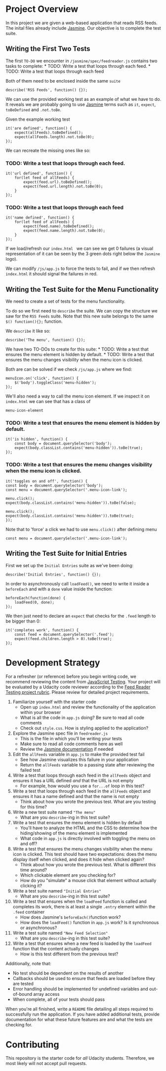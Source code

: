 # Project Overview

In this project we are given a web-based application that reads RSS feeds. The inital files already include [Jasmine](http://jasmine.github.io/). Our objective is to complete the test suite.


## Writing the First Two Tests

The first `TO-DO` we encounter in `/jasmine/spec/feedreader.js` contains two tasks to complete:
    * TODO: Write a test that loops through each feed.
    * TODO: Write a test that loops through each feed

Both of them need to be enclosed inside the same `suite`
```
describe('RSS Feeds', function() {});
```

We can use the provided working test as an example of what we have to do. It reveals we are probably going to use [Jasmine](https://devhints.io/jasmine) terms such as `it`, `expect`, `toBeDefined` and `.not.toBe`.

Given the example working test 
```
it('are defined', function() {
    expect(allFeeds).toBeDefined();
    expect(allFeeds.length).not.toBe(0);
});
```

We can recreate the missing ones like so:

### TODO: Write a test that loops through each feed.
```
it('url defined', function() {
    for(let feed of allFeeds) {
        expect(feed.url).toBeDefined();
        expect(feed.url.length).not.toBe(0);
    }
});
```

### TODO: Write a test that loops through each feed
```
it('name defined', function() {
    for(let feed of allFeeds) {
        expect(feed.name).toBeDefined();
        expect(feed.name.length).not.toBe(0);
    }
});
```

If we load/refresh our `index.html ` we can see we get 0 failures (a visual representation of it can be seen by the 3 green dots right below the `Jasmine` logo).

We can modify `/js/app.js` to force the tests to fail, and if we then refresh `index.html` it should signal the failures in red.

## Writing the Test Suite for the Menu Functionality

We need to create a set of tests for the menu functionality.

To do so we first need to `describe` the suite. We can copy the structure we saw for the `RSS Feeds` suite. Note that this new suite belongs to the same `$() function(){};` function.

We `describe` it like so:
```
describe('The menu', function() {});
```

We have two TO-DOs to create for this suite:
    * TODO: Write a test that ensures the menu element is hidden by default.
    * TODO: Write a test that ensures the menu changes visibility when the menu icon is clicked.

Both are can be solved if we check `/js/app.js` where we find:
```
menuIcon.on('click', function() {
    $('body').toggleClass('menu-hidden');
});
```
We'll also need a way to call the menu icon element. If we inspect it on `index.html` we can see that has a class of
```
menu-icon-element
```

### TODO: Write a test that ensures the menu element is hidden by default.
```
it('is hidden', function() {
    const body = document.querySelector('body');
    expect(body.classList.contains('menu-hidden')).toBe(true);
});
```

### TODO: Write a test that ensures the menu changes visibility when the menu icon is clicked.
```
it('toggles on and off', function() {
const body = document.querySelector('body');
const menu = document.querySelector('.menu-icon-link');

menu.click();
expect(body.classList.contains('menu-hidden')).toBe(false);

menu.click();
expect(body.classList.contains('menu-hidden')).toBe(true);
});
```

Note that to 'force' a click we had to use `menu.click()` after defining menu
```
const menu = document.querySelector('.menu-icon-link');
```

## Writing the Test Suite for Initial Entries

First we set up the `Initial Entries` suite as we've been doing:
```
describe('Initial Entries', function() {});
```

In order to asynchronously call `loadFeed()`, we need to write it inside a `beforeEach` and with a `done` value inside the function:
```
beforeEach(function(done) {
    loadFeed(0, done);
});
```

We then just need to declare an `expect` that checks for the `.feed` length to be bigger than 0:
```
it('completes work', function() {
    const feed = document.querySelector('.feed');
    expect(feed.children.length > 0).toBe(true);
});
```


# Development Strategy

For a refresher (or reference) before you begin writing code, we recommend reviewing the content from [JavaScript Testing](https://www.udacity.com/course/javascript-testing--ud549). Your project will be evaluated by a Udacity code reviewer according to the [Feed Reader Testing project rubric](https://review.udacity.com/#!/rubrics/18/view). Please review for detailed project requirements.

1. Familiarize yourself with the starter code
    * Open up `index.html` and review the functionality of the application within your browser
    * What is all the code in `app.js` doing? Be sure to read all code comments
    * Check out `style.css`. How is styling applied to the application?
2. Explore the Jasmine spec file in `feedreader.js`
    * This is the file in which you'll be writing your tests
    * Make sure to read all code comments here as well
    * Review the [Jasmine documentation](http://jasmine.github.io) if needed
3. Edit the `allFeeds` variable in `app.js` to make the provided test fail
    * See how Jasmine visualizes this failure in your application
    * Return the `allFeeds` variable to a passing state after reviewing the failed test
4. Write a test that loops through each feed in the `allFeeds` object and ensures it has a URL defined _and_ that the URL is not empty
    * For example, how would you use a `for...of` loop in this test?
5. Write a test that loops through each feed in the `allFeeds` object and ensures it has a name defined and that the name is not empty
    * Think about how you wrote the previous test. What are you testing for this time?
6. Write a new test suite named `"The menu"`
    * What are you `describe`-ing in this test suite?
7. Write a test that ensures the menu element is hidden by default
    * You'll have to analyze the HTML and the CSS to determine how the hiding/showing of the menu element is implemented
    * What code in `app.js` is directly involved with toggling the menu on and off?
8. Write a test that ensures the menu changes visibility when the menu icon is clicked. This test should have two expectations: does the menu display itself when clicked, and does it hide when clicked again?
    * Think about how you wrote the previous test. What is different this time around?
    * Which clickable element are you checking for?
    * How do you "simulate" a mouse click that element without actually clicking it?
9. Write a test suite named `"Initial Entries"`
    * What are you `describe`-ing in this test suite?
10. Write a test that ensures when the `loadFeed` function is called and completes its work, there is at least a single `.entry` element within the `.feed` container
    * How does Jasmine's `beforeEach()`function work?
    * How does the `loadFeed()` function in `app.js` work? Is it synchronous or asynchronous?
11. Write a test suite named `"New Feed Selection"`
    * What are you `describe`-ing in this test suite?
12. Write a test that ensures when a new feed is loaded by the `loadFeed` function that the content actually changes
    * How is this test different from the previous test?

Additionally, note that:

 * No test should be dependent on the results of another
 * Callbacks should be used to ensure that feeds are loaded before they are tested
 * Error handling should be implemented for undefined variables and out-of-bound array access
 * When complete, all of your tests should pass

When you're all finished, write a `README` file detailing all steps required to successfully run the application. If you have added additional tests, provide documentation for what these future features are and what the tests are checking for.

# Contributing

This repository is the starter code for _all_ Udacity students. Therefore, we most likely will not accept pull requests.
